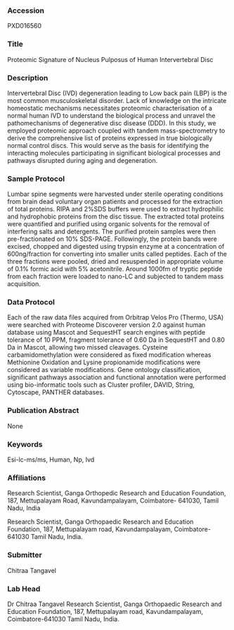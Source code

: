 ### Accession
PXD016560

### Title
Proteomic Signature of Nucleus Pulposus of Human Intervertebral Disc

### Description
Intervertebral Disc (IVD) degeneration leading to Low back pain (LBP) is the most common musculoskeletal disorder. Lack of knowledge on the intricate homeostatic mechanisms necessitates proteomic characterisation of a normal human IVD to understand the biological process and unravel the pathomechanisms of degenerative disc disease (DDD). In this study, we employed proteomic approach coupled with tandem mass-spectrometry to derive the comprehensive list of proteins expressed in true biologically normal control discs. This would serve as the basis for identifying the interacting molecules participating in significant biological processes and pathways disrupted during aging and degeneration.

### Sample Protocol
Lumbar spine segments were harvested under sterile operating conditions from brain dead voluntary organ patients and processed for the extraction of total proteins. RIPA and 2%SDS buffers were used to extract hydrophilic and hydrophobic proteins from the disc tissue. The extracted total proteins were quantified and purified using organic solvents for the removal of interfering salts and detergents. The purified protein samples were then pre-fractionated on 10% SDS-PAGE.  Followingly, the protein bands were excised, chopped and digested using trypsin enzyme at a concentration of 600ng/fraction for converting into smaller units called peptides. Each of the three fractions were pooled, dried and resuspended in appropriate volume of 0.1% formic acid with 5% acetonitrile. Around 1000fm of tryptic peptide from each fraction were loaded to nano-LC and subjected to tandem mass acquisition.

### Data Protocol
Each of the raw data files acquired from Orbitrap Velos Pro (Thermo, USA) were searched with Proteome Discoverer version 2.0 against human database using Mascot and SequestHT search engines with peptide tolerance of 10 PPM, fragment tolerance of 0.60 Da in SequestHT and 0.80 Da in Mascot, allowing two missed cleavages. Cysteine carbamidomethylation were considered as fixed modification whereas Methionine Oxidation and Lysine propionamide modifications were considered as variable modifications. Gene ontology classification, significant pathways association and functional annotation were performed using bio-informatic tools such as Cluster profiler, DAVID, String, Cytoscape, PANTHER databases.

### Publication Abstract
None

### Keywords
Esi-lc-ms/ms, Human, Np, Ivd

### Affiliations
Research Scientist, 
Ganga Orthopedic Research and Education Foundation, 
187, Mettupalayam Road, 
Kavundampalayam, 
Coimbatore- 641030,
Tamil Nadu, India

Research Scientist, Ganga Orthopaedic Research and Education Foundation, 187, Mettupalayam road, Kavundampalayam, Coimbatore-641030 Tamil Nadu, India.

### Submitter
Chitraa Tangavel

### Lab Head
Dr Chitraa Tangavel
Research Scientist, Ganga Orthopaedic Research and Education Foundation, 187, Mettupalayam road, Kavundampalayam, Coimbatore-641030 Tamil Nadu, India.


